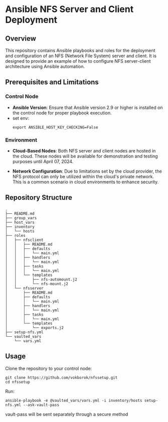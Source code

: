 # Ansible NFS Server and Client Deployment
## Overview
This repository contains Ansible playbooks and roles for the deployment and configuration of an NFS (Network File System) server and client. 
It is designed to provide an example of how to configure NFS server-client architecture using Ansible automation.

## Prerequisites and Limitations
### Control Node
+ **Ansible Version**: Ensure that Ansible version 2.9 or higher is installed on the control node for proper playbook execution.
+ set env:
  ```
  export ANSIBLE_HOST_KEY_CHECKING=False
  ```
### Environment
+ **Cloud-Based Nodes**: Both NFS server and client nodes are hosted in the cloud. These nodes will be available for demonstration and testing purposes until April 07, 2024.

+ **Network Configuration**: Due to limitations set by the cloud provider, the NFS protocol can only be utilized within the cloud's private network. This is a common scenario in cloud environments to enhance security.


## Repository Structure
```
.
├── README.md
├── group_vars
├── host_vars
├── inventory
│   └── hosts
├── roles
│   ├── nfsclient
│   │   ├── README.md
│   │   ├── defaults
│   │   │   └── main.yml
│   │   ├── handlers
│   │   │   └── main.yml
│   │   ├── tasks
│   │   │   └── main.yml
│   │   └── templates
│   │       ├── nfs-automount.j2
│   │       └── nfs-mount.j2
│   └── nfsserver
│       ├── README.md
│       ├── defaults
│       │   └── main.yml
│       ├── handlers
│       │   └── main.yml
│       ├── tasks
│       │   └── main.yml
│       └── templates
│           └── exports.j2
├── setup-nfs.yml
└── vaulted_vars
    └── vars.yml
```
## Usage
Clone the repository to your control node:
```
git clone https://github.com/vokborok/nfssetup.git
cd nfssetup
```
Run:
```
ansible-playbook -e @vaulted_vars/vars.yml -i inventory/hosts setup-nfs.yml --ask-vault-pass
```
vault-pass will be sent separately through a secure method
